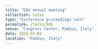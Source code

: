 ```yaml
---
title: "EAS annual meeting"
collection: talks
type: "Conference proceedings talk"
permalink: /talks/EAS
venue: "Congress Center, Padova, Italy"
date: 2024-07-03
location: "Padova, Italy"
---
```

